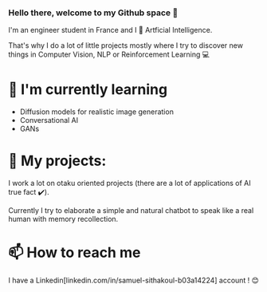### Hello there, welcome to my Github space 👋

<!--
**Rubiksman78/Rubiksman78** is a ✨ _special_ ✨ repository because its `README.md` (this file) appears on your GitHub profile.

Here are some ideas to get you started:

- 🔭 I’m currently working on ...
- 🌱 I’m currently learning ...
- 👯 I’m looking to collaborate on ...
- 🤔 I’m looking for help with ...
- 💬 Ask me about ...
- 📫 How to reach me: ...
- 😄 Pronouns: ...
- ⚡ Fun fact: ...
-->

I'm an engineer student in France and I 💟 Artficial Intelligence. 

That's why I do a lot of little projects mostly where I try to discover new things in Computer Vision, NLP or Reinforcement Learning 💻

# 🌱 I'm currently learning

- Diffusion models for realistic image generation
- Conversational AI
- GANs

# 🔭 My projects:

I work a lot on otaku oriented projects (there are a lot of applications of AI true fact ✔️).

Currently I try to elaborate a simple and natural chatbot to speak like a real human with memory recollection.

# 📫 How to reach me

I have a Linkedin[linkedin.com/in/samuel-sithakoul-b03a14224] account ! 😊 

